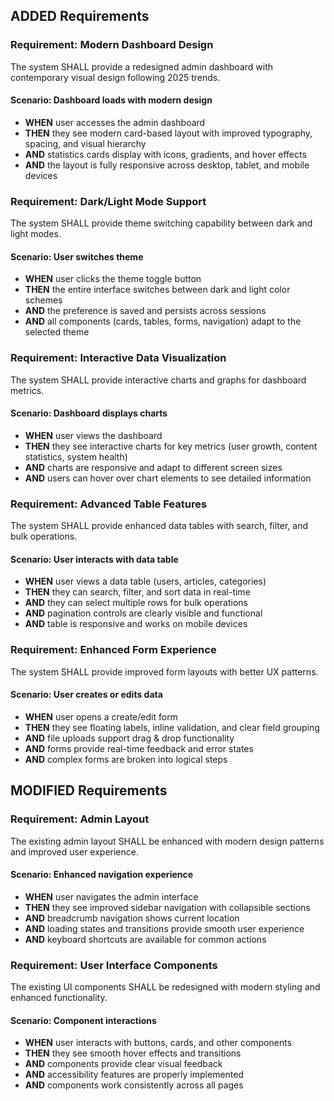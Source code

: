 ## ADDED Requirements

### Requirement: Modern Dashboard Design
The system SHALL provide a redesigned admin dashboard with contemporary visual design following 2025 trends.

#### Scenario: Dashboard loads with modern design
- **WHEN** user accesses the admin dashboard
- **THEN** they see modern card-based layout with improved typography, spacing, and visual hierarchy
- **AND** statistics cards display with icons, gradients, and hover effects
- **AND** the layout is fully responsive across desktop, tablet, and mobile devices

### Requirement: Dark/Light Mode Support
The system SHALL provide theme switching capability between dark and light modes.

#### Scenario: User switches theme
- **WHEN** user clicks the theme toggle button
- **THEN** the entire interface switches between dark and light color schemes
- **AND** the preference is saved and persists across sessions
- **AND** all components (cards, tables, forms, navigation) adapt to the selected theme

### Requirement: Interactive Data Visualization
The system SHALL provide interactive charts and graphs for dashboard metrics.

#### Scenario: Dashboard displays charts
- **WHEN** user views the dashboard
- **THEN** they see interactive charts for key metrics (user growth, content statistics, system health)
- **AND** charts are responsive and adapt to different screen sizes
- **AND** users can hover over chart elements to see detailed information

### Requirement: Advanced Table Features
The system SHALL provide enhanced data tables with search, filter, and bulk operations.

#### Scenario: User interacts with data table
- **WHEN** user views a data table (users, articles, categories)
- **THEN** they can search, filter, and sort data in real-time
- **AND** they can select multiple rows for bulk operations
- **AND** pagination controls are clearly visible and functional
- **AND** table is responsive and works on mobile devices

### Requirement: Enhanced Form Experience
The system SHALL provide improved form layouts with better UX patterns.

#### Scenario: User creates or edits data
- **WHEN** user opens a create/edit form
- **THEN** they see floating labels, inline validation, and clear field grouping
- **AND** file uploads support drag & drop functionality
- **AND** forms provide real-time feedback and error states
- **AND** complex forms are broken into logical steps

## MODIFIED Requirements

### Requirement: Admin Layout
The existing admin layout SHALL be enhanced with modern design patterns and improved user experience.

#### Scenario: Enhanced navigation experience
- **WHEN** user navigates the admin interface
- **THEN** they see improved sidebar navigation with collapsible sections
- **AND** breadcrumb navigation shows current location
- **AND** loading states and transitions provide smooth user experience
- **AND** keyboard shortcuts are available for common actions

### Requirement: User Interface Components
The existing UI components SHALL be redesigned with modern styling and enhanced functionality.

#### Scenario: Component interactions
- **WHEN** user interacts with buttons, cards, and other components
- **THEN** they see smooth hover effects and transitions
- **AND** components provide clear visual feedback
- **AND** accessibility features are properly implemented
- **AND** components work consistently across all pages
